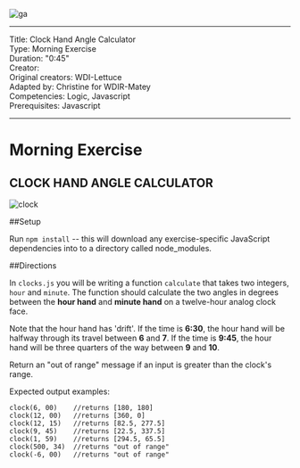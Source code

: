 ![ga](http://mobbook.generalassemb.ly/ga_cog.png)

---
Title: Clock Hand Angle Calculator <br>
Type: Morning Exercise<br>
Duration: "0:45"<br>
Creator:<br>
    Original creators: WDI-Lettuce<br>
    Adapted by: Christine for WDIR-Matey<br>
Competencies: Logic, Javascript<br>
Prerequisites: Javascript <br>

---

# Morning Exercise

## CLOCK HAND ANGLE CALCULATOR

![clock](http://orpheogroup.com/wp-content/uploads/2014/10/grand-central-clock-crop.jpg)

##Setup

Run `npm install` -- this will download any exercise-specific JavaScript dependencies into to a directory called node_modules.

##Directions

In `clocks.js` you will be writing a function `calculate` that takes two integers, `hour` and `minute`. The function should calculate the two angles in degrees between the **hour hand** and **minute hand** on a twelve-hour analog clock face.

Note that the hour hand has 'drift'. If the time is **6:30**, the hour hand will be halfway through its travel between **6** and **7**. If the time is **9:45**, the hour hand will be three quarters of the way between **9** and **10**.

Return an "out of range" message if an input is greater than the clock's range.

Expected output examples:

```
clock(6, 00)    //returns [180, 180]
clock(12, 00)   //returns [360, 0]
clock(12, 15)   //returns [82.5, 277.5]
clock(9, 45)    //returns [22.5, 337.5]
clock(1, 59)    //returns [294.5, 65.5]
clock(500, 34)  //returns "out of range"
clock(-6, 00)   //returns "out of range"
```

<!-- ### Testing Your Work

A set of automated tests, written in the [Mocha.js](https://mochajs.org/)
testing framework, has been provided for you with this assignment.
To run these tests, type `npm test` into the console from the root directory
of this repo. Test your work regularly, and read the feedback from the tests
carefully -- it may give you a clue about what to do next.
 -->